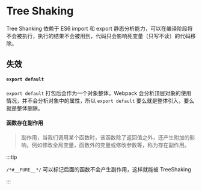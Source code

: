 # Tree Shaking

Tree Shanking 依赖于 ES6 import 和 export 静态分析能力，可以在编译阶段将
不会被执行，执行的结果不会被用到，代码只会影响死变量（只写不读）的代码移除。

## 失效

#### `export default`

`export default` 打包后会作为一个对象整体。Webpack 会分析顶层对象的使用情况，并不会分析对象中的属性，所以 `export default` 要么就是整体引入，要么就是整体删除。

#### 函数存在副作用

> 副作用，当我们调用某个函数时，该函数除了返回值之外，还产生附加的影响，例如修改全局变量，函数外的变量或修改参数等，称为存在副作用。

:::tip

`/*#__PURE__*/` 可以标记后面的函数不会产生副作用，这样就能被 TreeShaking

:::
